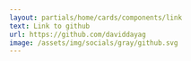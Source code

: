 ```yaml
---
layout: partials/home/cards/components/link
text: Link to github
url: https://github.com/daviddayag
image: /assets/img/socials/gray/github.svg
---
```

